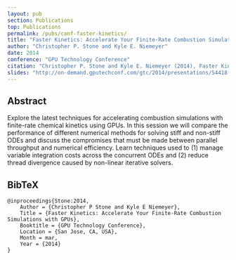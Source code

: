 ```yaml
---
layout: pub
section: Publications
top: Publications
permalink: /pubs/conf-faster-kinetics/
title: "Faster Kinetics: Accelerate Your Finite-Rate Combustion Simulations with GPUs"
author: "Christopher P. Stone and Kyle E. Niemeyer"
date: 2014
conference: "GPU Technology Conference"
citation: "Christopher P. Stone and Kyle E. Niemeyer (2014), Faster Kinetics: Accelerate Your Finite-Rate Combustion Simulations with GPUs, GPU Technology Conference, San Jose, CA, USA. 24--27 March 2014."
slides: "http://on-demand.gputechconf.com/gtc/2014/presentations/S4418-accelerate-finite-rate-combustion-sims-on-gpus.pdf"
---
```


## Abstract

Explore the latest techniques for accelerating combustion simulations with finite-rate chemical kinetics using GPUs. In this session we will compare the performance of different numerical methods for solving stiff and non-stiff ODEs and discuss the compromises that must be made between parallel throughput and numerical efficiency. Learn techniques used to (1) manage variable integration costs across the concurrent ODEs and (2) reduce thread divergence caused by non-linear iterative solvers.

## BibTeX

    @inproceedings{Stone:2014,
        Author = {Christopher P Stone and Kyle E Niemeyer},
        Title = {Faster Kinetics: Accelerate Your Finite-Rate Combustion Simulations with GPUs},
        Booktitle = {GPU Technology Conference},
        Location = {San Jose, CA, USA},
        Month = mar,
        Year = {2014}
    }
